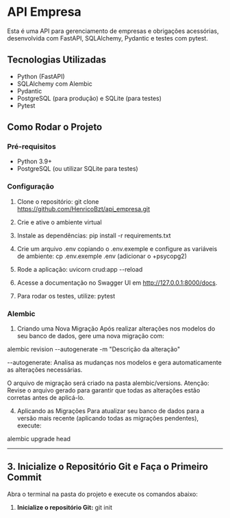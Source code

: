 # API Empresa

Esta é uma API para gerenciamento de empresas e obrigações acessórias, desenvolvida com FastAPI, SQLAlchemy, Pydantic e testes com pytest.

## Tecnologias Utilizadas
- Python (FastAPI)
- SQLAlchemy com Alembic
- Pydantic
- PostgreSQL (para produção) e SQLite (para testes)
- Pytest

## Como Rodar o Projeto

### Pré-requisitos
- Python 3.9+
- PostgreSQL (ou utilizar SQLite para testes)

### Configuração
1. Clone o repositório:
   git clone https://github.com/HenricoBzt/api_empresa.git

2. Crie e ative o ambiente virtual

3. Instale as dependências:
pip install -r requirements.txt

4. Crie um arquivo .env copiando o .env.exemple e configure as variáveis de ambiente:
cp .env.exemple .env (adicionar o +psycopg2)

5. Rode a aplicação:
uvicorn crud:app --reload

6. Acesse a documentação no Swagger UI em http://127.0.0.1:8000/docs.


7. Para rodar os testes, utilize:
pytest

### Alembic

1. Criando uma Nova Migração
Após realizar alterações nos modelos do seu banco de dados, gere uma nova migração com:

alembic revision --autogenerate -m "Descrição da alteração"

--autogenerate: Analisa as mudanças nos modelos e gera automaticamente as alterações necessárias.

O arquivo de migração será criado na pasta alembic/versions.
Atenção: Revise o arquivo gerado para garantir que todas as alterações estão corretas antes de aplicá-lo.


4. Aplicando as Migrações
Para atualizar seu banco de dados para a versão mais recente (aplicando todas as migrações pendentes), execute:

alembic upgrade head



---

## **3. Inicialize o Repositório Git e Faça o Primeiro Commit**

Abra o terminal na pasta do projeto e execute os comandos abaixo:

1. **Inicialize o repositório Git:**
   git init
